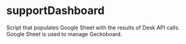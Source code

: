 # supportDashboard
Script that populates Google Sheet with the results of Desk API calls.
Google Sheet is used to manage Geckoboard.
